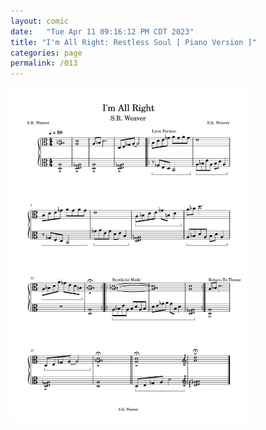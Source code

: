 ```yaml
---
layout: comic
date:   "Tue Apr 11 09:16:12 PM CDT 2023"
title: "I'm All Right: Restless Soul [ Piano Version ]"
categories: page
permalink: /013
---
```

<img src="https://github.com/LWFlouisa/MyDiscography/blob/main/images/RestlessSoul/I'm%20All%20Right-1.png?raw=true" width="75%"></img>
